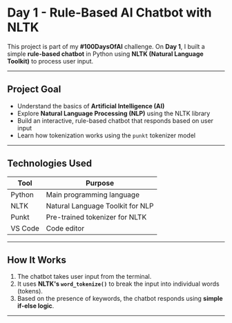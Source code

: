 #  Day 1 - Rule-Based AI Chatbot with NLTK

This project is part of my **#100DaysOfAI** challenge. On **Day 1**, I built a simple **rule-based chatbot** in Python using **NLTK (Natural Language Toolkit)** to process user input.

---

##  Project Goal

- Understand the basics of **Artificial Intelligence (AI)**
- Explore **Natural Language Processing (NLP)** using the NLTK library
- Build an interactive, rule-based chatbot that responds based on user input
- Learn how tokenization works using the `punkt` tokenizer model

---

##  Technologies Used

| Tool      | Purpose                              |
|-----------|--------------------------------------|
| Python    | Main programming language            |
| NLTK      | Natural Language Toolkit for NLP     |
| Punkt     | Pre-trained tokenizer for NLTK       |
| VS Code   | Code editor                          |

---

##  How It Works

1. The chatbot takes user input from the terminal.
2. It uses **NLTK's `word_tokenize()`** to break the input into individual words (tokens).
3. Based on the presence of keywords, the chatbot responds using **simple if-else logic**.

---

